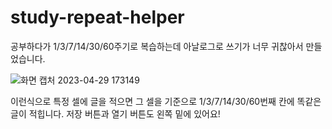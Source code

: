 # study-repeat-helper

공부하다가 1/3/7/14/30/60주기로 복습하는데 아날로그로 쓰기가 너무 귀찮아서 만들었습니다. 

![화면 캡처 2023-04-29 173149](https://user-images.githubusercontent.com/129499296/235293387-76fa98d8-e6c8-4794-9449-a5e1c5dce883.png)


이런식으로 특정 셀에 글을 적으면 그 셀을 기준으로 1/3/7/14/30/60번째 칸에 똑같은 글이 적힙니다.
저장 버튼과 열기 버튼도 왼쪽 밑에 있어요!
